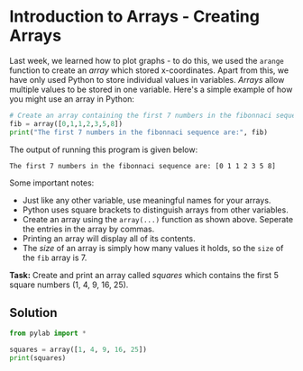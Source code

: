 # Introduction to Arrays - Creating Arrays

Last week, we learned how to plot graphs - to do this, we used the `arange` function to create an *array* which stored x-coordinates.  Apart from this, we have only used Python to store individual values in variables. *Arrays* allow multiple values to be stored in one variable.  Here's a simple example of how you might use an array in Python:

```python
# Create an array containing the first 7 numbers in the fibonnaci sequence
fib = array([0,1,1,2,3,5,8])
print("The first 7 numbers in the fibonnaci sequence are:", fib)
```

The output of running this program is given below:
```
The first 7 numbers in the fibonnaci sequence are: [0 1 1 2 3 5 8]
```

Some important notes:
* Just like any other variable, use meaningful names for your arrays.
* Python uses square brackets to distinguish arrays from other variables.
* Create an array using the `array(...)` function as shown above. Seperate the entries in the array by commas.
* Printing an array will display all of its contents.
* The *size* of an array is simply how many values it holds, so the `size` of the `fib` array is 7.

**Task:** Create and print an array called *squares* which contains the first 5 square numbers (1, 4, 9, 16, 25).

## Solution
```python
from pylab import *

squares = array([1, 4, 9, 16, 25])
print(squares)
```
